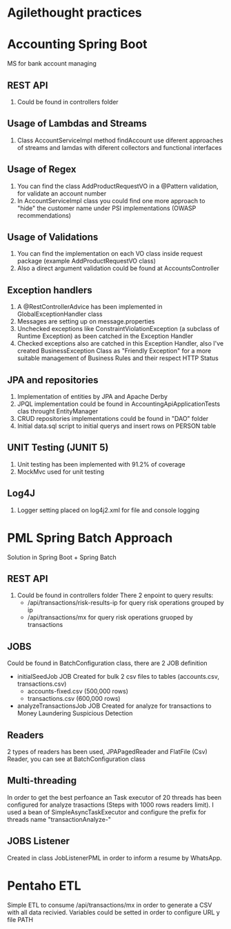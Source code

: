 # Agilethought practices

# Accounting Spring Boot
MS for bank account managing

## REST API
1. Could be found in controllers folder  
## Usage of Lambdas and Streams
1. Class AccountServiceImpl method findAccount use diferent approaches of streams and lamdas with diferent collectors and functional interfaces  
## Usage of Regex
1. You can find the class AddProductRequestVO in a @Pattern validation, for validate an account number
2. In AccountServiceImpl class you could find one more approach to "hide" the customer name under PSI implementations (OWASP recommendations)
## Usage of Validations
1. You can find the implementation on each VO class inside request package (example AddProductRequestVO class)
2. Also a direct argument validation could be found at AccountsController
## Exception handlers
1. A @RestControllerAdvice has been implemented in GlobalExceptionHandler class
2. Messages are setting up on message.properties
3. Unchecked exceptions like ConstraintViolationException (a subclass of Runtime Exception) as been catched in the Exception Handler
4. Checked exceptions also are catched in this Exception Handler, also I've created BusinessException Class as "Friendly Exception" for a more suitable management of Business Rules and their respect HTTP Status
## JPA and repositories
1. Implementation of entities by JPA and Apache Derby
2. JPQL implementation could be found in AccountingApiApplicationTests clas throught EntityManager
3. CRUD repositories implementations could be found in "DAO" folder
4. Initial data.sql script to initial querys and insert rows on PERSON table
## UNIT Testing (JUNIT 5)
1. Unit testing has been implemented with 91.2% of coverage
2. MockMvc used for unit testing
## Log4J
1. Logger setting placed on log4j2.xml for file and console logging

# PML Spring Batch Approach
Solution in Spring Boot + Spring Batch
## REST API
1. Could be found in controllers folder
There 2 enpoint to query results:
   * /api/transactions/risk-results-ip for query risk operations grouped by ip
   * /api/transactions/mx for query risk operations gruoped by transactions
## JOBS
Could be found in BatchConfiguration class, there are 2 JOB definition
* initialSeedJob JOB Created for bulk 2 csv files to tables (accounts.csv, transactions.csv)
   * accounts-fixed.csv (500,000 rows)
   * transactions.csv (600,000 rows)
* analyzeTransactionsJob JOB Created for analyze for transactions to Money Laundering Suspicious Detection
## Readers
2 types of readers has been used, JPAPagedReader and FlatFile (Csv) Reader, you can see at BatchConfiguration class 
## Multi-threading
In order to get the best perfoance an Task executor of 20 threads has been configured for analyze trasactions (Steps with 1000 rows readers limit). I used a bean of SimpleAsyncTaskExecutor and configure the prefix for threads name "transactionAnalyze-"
## JOBS Listener
Created in class JobListenerPML in order to inform a resume by WhatsApp.
# Pentaho ETL
Simple ETL to consume /api/transactions/mx in order to generate a CSV with all data recivied. Variables could be setted in order to configure URL y file PATH

